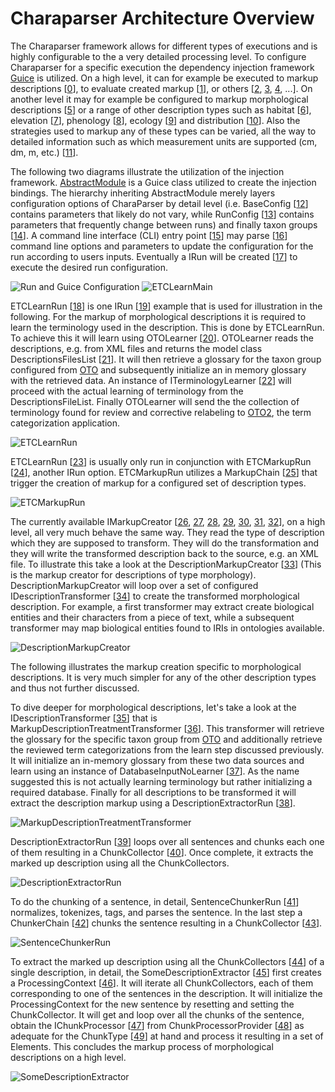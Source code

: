 # Charaparser Architecture Overview
The Charaparser framework allows for different types of executions and is highly configurable to the a very detailed processing level. To configure Charaparser for a specific execution the dependency injection framework [Guice](https://github.com/google/guice) is utilized. On a high level, it can for example be executed to markup descriptions \[[0](https://github.com/biosemantics/charaparser/blob/master/src/main/java/edu/arizona/biosemantics/semanticmarkup/run/etc/ETCMarkupRun.java )\], to evaluate created markup \[[1](https://github.com/biosemantics/charaparser/blob/master/src/main/java/edu/arizona/biosemantics/semanticmarkup/markupelement/description/run/DescriptionEvaluationRun.java)\], or others [[2](https://github.com/biosemantics/charaparser/blob/master/src/main/java/edu/arizona/biosemantics/semanticmarkup/markupelement/description/run/DescriptionMarkupAndDescriptionMarkupEvaluationRun.java ), [3](https://github.com/biosemantics/charaparser/blob/master/src/main/java/edu/arizona/biosemantics/semanticmarkup/markupelement/description/run/DescriptionMarkupRun.java ), [4](https://github.com/biosemantics/charaparser/blob/master/src/main/java/edu/arizona/biosemantics/semanticmarkup/run/etc/ETCLearnRun.java ), ...]. On another level it may for example be configured to markup morphological descriptions \[[5](https://github.com/biosemantics/charaparser/blob/master/src/main/java/edu/arizona/biosemantics/semanticmarkup/markupelement/description/markup/DescriptionMarkupCreator.java )\] or a range of other description types such as habitat \[[6](https://github.com/biosemantics/charaparser/blob/master/src/main/java/edu/arizona/biosemantics/semanticmarkup/markupelement/habitatDescr/markup/HabitatMarkupCreator.java )\], elevation \[[7](https://github.com/biosemantics/charaparser/blob/master/src/main/java/edu/arizona/biosemantics/semanticmarkup/markupelement/elevation/markup/ElevationMarkupCreator.java)\], phenology \[[8](https://github.com/biosemantics/charaparser/blob/master/src/main/java/edu/arizona/biosemantics/semanticmarkup/markupelement/phenology/markup/PhenologyMarkupCreator.java)\], ecology \[[9](https://github.com/biosemantics/charaparser/blob/master/src/main/java/edu/arizona/biosemantics/semanticmarkup/markupelement/ecology/markup/EcologyMarkupCreator.java)\] and distribution \[[10](https://github.com/biosemantics/charaparser/blob/master/src/main/java/edu/arizona/biosemantics/semanticmarkup/markupelement/distribution/markup/DistributionMarkupCreator.java)\]. Also the strategies used to markup any of these types can be varied, all the way to detailed information such as which measurement units are supported (cm, dm, m, etc.) \[[11](https://github.com/biosemantics/charaparser/blob/master/src/main/java/edu/arizona/biosemantics/semanticmarkup/config/BasicConfig.java#L330)\]. 

The following two diagrams illustrate the utilization of the injection framework. [AbstractModule](https://google.github.io/guice/api-docs/latest/javadoc/index.html?com/google/inject/AbstractModule.html) is a Guice class utilized to create the injection bindings. The hierarchy inheriting AbstractModule merely layers configuration options of CharaParser by detail level (i.e. BaseConfig \[[12](https://github.com/biosemantics/charaparser/blob/master/src/main/java/edu/arizona/biosemantics/semanticmarkup/config/BasicConfig.java)\] contains parameters that likely do not vary, while RunConfig \[[13](https://github.com/biosemantics/charaparser/blob/master/src/main/java/edu/arizona/biosemantics/semanticmarkup/config/RunConfig.java)\] contains parameters that frequently change between runs) and finally taxon groups \[[14](https://github.com/biosemantics/charaparser/tree/master/src/main/java/edu/arizona/biosemantics/semanticmarkup/config/taxongroup)\]. A command line interface (CLI) entry point \[[15](https://github.com/biosemantics/charaparser/blob/master/src/main/java/edu/arizona/biosemantics/semanticmarkup/CLIMain.java)\] may parse \[[16](https://github.com/biosemantics/charaparser/blob/master/src/main/java/edu/arizona/biosemantics/semanticmarkup/CLIMain.java#L96)\] command line options and parameters to update the configuration for the run according to users inputs. Eventually a IRun will be created \[[17](https://github.com/biosemantics/charaparser/blob/master/src/main/java/edu/arizona/biosemantics/semanticmarkup/CLIMain.java#L72)\] to execute the desired run configuration.

![Run and Guice Configuration][Run]
![ETCLearnMain][ETCLearnMain]

ETCLearnRun \[[18](https://github.com/biosemantics/charaparser/blob/master/src/main/java/edu/arizona/biosemantics/semanticmarkup/run/etc/ETCLearnRun.java)\] is one IRun \[[19](https://github.com/biosemantics/charaparser/blob/master/src/main/java/edu/arizona/biosemantics/semanticmarkup/run/IRun.java)\] example that is used for illustration in the following. For the markup of morphological descriptions it is required to learn the terminology used in the description. This is done by ETCLearnRun. To achieve this it will learn using OTOLearner \[[20](https://github.com/biosemantics/charaparser/blob/master/src/main/java/edu/arizona/biosemantics/semanticmarkup/markupelement/description/ling/learn/lib/OTOLearner.java)\]. OTOLearner reads the descriptions, e.g. from XML files and returns the model class DescriptionsFilesList \[[21](https://github.com/biosemantics/charaparser/blob/master/src/main/java/edu/arizona/biosemantics/semanticmarkup/markupelement/description/model/DescriptionsFileList.java)\]. It will then retrieve a glossary for the taxon group configured from [OTO](https://github.com/biosemantics/oto/tree/master/oto) and subsequently initialize an in memory glossary with the retrieved data. An instance of ITerminologyLearner \[[22](https://github.com/biosemantics/charaparser/blob/master/src/main/java/edu/arizona/biosemantics/semanticmarkup/markupelement/description/ling/learn/ITerminologyLearner.java)\] will proceed with the actual learning of terminology from the DescriptionsFileList. Finally OTOLearner will send the the collection of terminology found for review and corrective relabeling to [OTO2](https://github.com/biosemantics/oto2/tree/master/oto), the term categorization application.

![ETCLearnRun][ETCLearnRun]

ETCLearnRun \[[23](https://github.com/biosemantics/charaparser/blob/master/src/main/java/edu/arizona/biosemantics/semanticmarkup/run/etc/ETCLearnRun.java )\] is usually only run in conjunction with ETCMarkupRun \[[24](https://github.com/biosemantics/charaparser/blob/master/src/main/java/edu/arizona/biosemantics/semanticmarkup/run/etc/ETCMarkupRun.java )\], another IRun option. ETCMarkupRun utilizes a MarkupChain \[[25](https://github.com/biosemantics/charaparser/blob/master/src/main/java/edu/arizona/biosemantics/semanticmarkup/markup/MarkupChain.java)\] that trigger the creation of markup for a configured set of description types. 

![ETCMarkupRun][ETCMarkupRun]

The currently available IMarkupCreator \[[26](https://github.com/biosemantics/charaparser/blob/master/src/main/java/edu/arizona/biosemantics/semanticmarkup/markup/IMarkupCreator.java), [27](https://github.com/biosemantics/charaparser/blob/master/src/main/java/edu/arizona/biosemantics/semanticmarkup/markupelement/description/markup/DescriptionMarkupCreator.java), [28](https://github.com/biosemantics/charaparser/blob/master/src/main/java/edu/arizona/biosemantics/semanticmarkup/markupelement/elevation/markup/ElevationMarkupCreator.java), [29](https://github.com/biosemantics/charaparser/blob/master/src/main/java/edu/arizona/biosemantics/semanticmarkup/markupelement/ecology/markup/EcologyMarkupCreator.java), [30](https://github.com/biosemantics/charaparser/blob/master/src/main/java/edu/arizona/biosemantics/semanticmarkup/markupelement/habitatDescr/markup/HabitatMarkupCreator.java), [31](https://github.com/biosemantics/charaparser/blob/master/src/main/java/edu/arizona/biosemantics/semanticmarkup/markupelement/distribution/markup/DistributionMarkupCreator.java), [32](https://github.com/biosemantics/charaparser/blob/master/src/main/java/edu/arizona/biosemantics/semanticmarkup/markupelement/phenology/markup/PhenologyMarkupCreator.java)\], on a high level, all very much behave the same way. They read the type of description which they are supposed to transform. They will do the transformation and they will write the transformed description back to the source, e.g. an XML file. To illustrate this take a look at the DescriptionMarkupCreator \[[33](https://github.com/biosemantics/charaparser/blob/master/src/main/java/edu/arizona/biosemantics/semanticmarkup/markupelement/description/markup/DescriptionMarkupCreator.java)\] (This is the markup creator for descriptions of type morphology). DescriptionMarkupCreator will loop over a set of configured IDescriptionTransformer \[[34](https://github.com/biosemantics/charaparser/blob/master/src/main/java/edu/arizona/biosemantics/semanticmarkup/markupelement/description/transform/IDescriptionTransformer.java)\] to create the transformed morphological description. For example, a first transformer may extract create biological entities and their characters from a piece of text, while a subsequent transformer may map biological entities found to IRIs in ontologies available.

![DescriptionMarkupCreator][DescriptionMarkupCreator]

The following illustrates the markup creation specific to morphological descriptions. It is very much simpler for any of the other description types and thus not further discussed.

To dive deeper for morphological descriptions, let's take a look at the IDescriptionTransformer \[[35](https://github.com/biosemantics/charaparser/blob/master/src/main/java/edu/arizona/biosemantics/semanticmarkup/markupelement/description/transform/IDescriptionTransformer.java)\] that is MarkupDescriptionTreatmentTransformer \[[36](https://github.com/biosemantics/charaparser/blob/master/src/main/java/edu/arizona/biosemantics/semanticmarkup/markupelement/description/transform/MarkupDescriptionTreatmentTransformer.java)\]. This transformer will retrieve the glossary for the specific taxon group from [OTO](https://github.com/biosemantics/oto/tree/master/oto) and additionally retrieve the reviewed term categorizations from the learn step discussed previously. It will initialize an in-memory glossary from these two data sources and learn using an instance of DatabaseInputNoLearner \[[37](https://github.com/biosemantics/charaparser/blob/master/src/main/java/edu/arizona/biosemantics/semanticmarkup/markupelement/description/ling/learn/lib/DatabaseInputNoLearner.java)\]. As the name suggested this is not actually learning terminology but rather initializing a required database. Finally for all descriptions to be transformed it will extract the description markup using a DescriptionExtractorRun \[[38](https://github.com/biosemantics/charaparser/blob/master/src/main/java/edu/arizona/biosemantics/semanticmarkup/markupelement/description/transform/DescriptionExtractorRun.java)\].

![MarkupDescriptionTreatmentTransformer][MarkupDescriptionTreatmentTransformer]

DescriptionExtractorRun \[[39](https://github.com/biosemantics/charaparser/blob/master/src/main/java/edu/arizona/biosemantics/semanticmarkup/markupelement/description/transform/DescriptionExtractorRun.java)\] loops over all sentences and chunks each one of them resulting in a ChunkCollector \[[40](https://github.com/biosemantics/charaparser/blob/master/src/main/java/edu/arizona/biosemantics/semanticmarkup/ling/chunk/ChunkCollector.java)\]. Once complete, it extracts the marked up description using all the ChunkCollectors.

![DescriptionExtractorRun][DescriptionExtractorRun]

To do the chunking of a sentence, in detail, SentenceChunkerRun \[[41](https://github.com/biosemantics/charaparser/blob/master/src/main/java/edu/arizona/biosemantics/semanticmarkup/markupelement/description/transform/SentenceChunkerRun.java)\] normalizes, tokenizes, tags, and parses the sentence. In the last step a ChunkerChain \[[42](https://github.com/biosemantics/charaparser/blob/master/src/main/java/edu/arizona/biosemantics/semanticmarkup/ling/chunk/ChunkerChain.java)\] chunks the sentence resulting in a ChunkCollector \[[43](https://github.com/biosemantics/charaparser/blob/master/src/main/java/edu/arizona/biosemantics/semanticmarkup/ling/chunk/ChunkCollector.java)\].

![SentenceChunkerRun][SentenceChunkerRun]

To extract the marked up description using all the ChunkCollectors \[[44](https://github.com/biosemantics/charaparser/blob/master/src/main/java/edu/arizona/biosemantics/semanticmarkup/ling/chunk/ChunkCollector.java)\] of a single description, in detail, the SomeDescriptionExtractor \[[45](https://github.com/biosemantics/charaparser/blob/master/src/main/java/edu/arizona/biosemantics/semanticmarkup/markupelement/description/ling/extract/lib/SomeDescriptionExtractor.java)\] first creates a ProcessingContext \[[46](https://github.com/biosemantics/charaparser/blob/master/src/main/java/edu/arizona/biosemantics/semanticmarkup/markupelement/description/ling/extract/ProcessingContext.java)\]. It will iterate all ChunkCollectors, each of them corresponding to one of the sentences in the description. It will initialize the ProcessingContext for the new sentence by resetting and setting the ChunkCollector. It will get and loop over all the chunks of the sentence, obtain the IChunkProcessor \[[47](https://github.com/biosemantics/charaparser/blob/master/src/main/java/edu/arizona/biosemantics/semanticmarkup/ling/extract/IChunkProcessor.java)\] from ChunkProcessorProvider \[[48](https://github.com/biosemantics/charaparser/blob/master/src/main/java/edu/arizona/biosemantics/semanticmarkup/markupelement/description/ling/extract/lib/ChunkProcessorProvider.java)\] as adequate for the ChunkType \[[49](https://github.com/biosemantics/charaparser/blob/master/src/main/java/edu/arizona/biosemantics/semanticmarkup/ling/chunk/ChunkType.java)\] at hand and process it resulting in a set of Elements. This concludes the markup process of morphological descriptions on a high level.

![SomeDescriptionExtractor][SomeDescriptionExtractor]

[Run]: http://biosemantics.github.io/charaparser/Run.png "Run and Guice Configuration"
[ETCLearnMain]: http://biosemantics.github.io/charaparser/ETCLearnMain.png "ETCLearnMain"
[ETCLearnRun]: http://biosemantics.github.io/charaparser/ETCLearnRun.png "ETCLearnRun"
[ETCMarkupRun]: http://biosemantics.github.io/charaparser/ETCMarkupRun.png "ETCMarkupRun"
[DescriptionMarkupCreator]: http://biosemantics.github.io/charaparser/DescriptionMarkupCreator.png "DescriptionMarkupCreator"
[MarkupDescriptionTreatmentTransformer]: http://biosemantics.github.io/charaparser/MarkupDescriptionTreatmentTransformer.png "MarkupDescriptionTreatmentTransformer"
[DescriptionExtractorRun]: http://biosemantics.github.io/charaparser/DescriptionExtractorRun.png "DescriptionExtractorRun"
[SomeDescriptionExtractor]: http://biosemantics.github.io/charaparser/SomeDescriptionExtractor.png "SomeDescriptionExtractor"
[SentenceChunkerRun]: http://biosemantics.github.io/charaparser/SentenceChunkerRun.png "SentenceChunkerRun"
